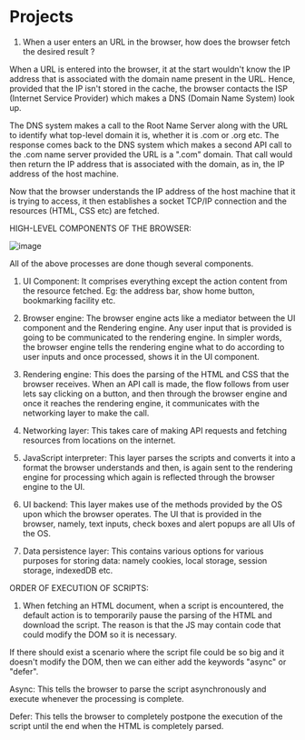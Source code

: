 # Projects

1. When a user enters an URL in the browser, how does the browser fetch the desired result ?

When a URL is entered into the browser, it at the start wouldn't know the IP address that is associated with the domain name present in the URL. Hence, provided that the IP isn't stored in the cache, the browser contacts the ISP (Internet Service Provider) which makes a DNS (Domain Name System) look up.

The DNS system makes a call to the Root Name Server along with the URL to identify what top-level domain it is, whether it is .com or .org etc. The response comes back to the DNS system which makes a second API call to the .com name server provided the URL is a ".com" domain. That call would then return the IP address that is associated with the domain, as in, the IP address of the host machine. 

Now that the browser understands the IP address of the host machine that it is trying to access, it then establishes a socket TCP/IP connection and the resources (HTML, CSS etc) are fetched. 

HIGH-LEVEL COMPONENTS OF THE BROWSER: 

![image](https://user-images.githubusercontent.com/107745298/174433880-102fd52c-28a0-42b8-bbf8-76ff6678a979.png)

All of the above processes are done though several components. 

1. UI Component: It comprises everything except the action content from the resource fetched. Eg: the address bar, show home button, bookmarking facility etc. 

2. Browser engine: The browser engine acts like a mediator between the UI component and the Rendering engine. Any user input that is provided is going to be communicated to the rendering engine. In simpler words, the browser engine tells the rendering engine what to do according to user inputs and once processed, shows it in the UI component. 

3. Rendering engine: This does the parsing of the HTML and CSS that the browser receives. When an API call is made, the flow follows from user lets say clicking on a button, and then through the browser engine and once it reaches the rendering engine, it communicates with the networking layer to make the call. 

4. Networking layer: This takes care of making API requests and fetching resources from locations on the internet. 

5. JavaScript interpreter: This layer parses the scripts and converts it into a format the browser understands and then, is again sent to the rendering engine for processing which again is reflected through the browser engine to the UI. 

6. UI backend: This layer makes use of the methods provided by the OS upon which the browser operates. The UI that is provided in the browser, namely, text inputs, check boxes and alert popups are all UIs of the OS. 

7. Data persistence layer: This contains various options for various purposes for storing data: namely cookies, local storage, session storage, indexedDB etc. 

ORDER OF EXECUTION OF SCRIPTS: 

1. When fetching an HTML document, when a script is encountered, the default action is to temporarily pause the parsing of the HTML and download the script. The reason is that the JS may contain code that could modify the DOM so it is necessary. 

If there should exist a scenario where the script file could be so big and it doesn't modify the DOM, then we can either add the keywords "async" or "defer". 

Async: This tells the browser to parse the script asynchronously and execute whenever the processing is complete. 

Defer: This tells the browser to completely postpone the execution of the script until the end when the HTML is completely parsed. 


